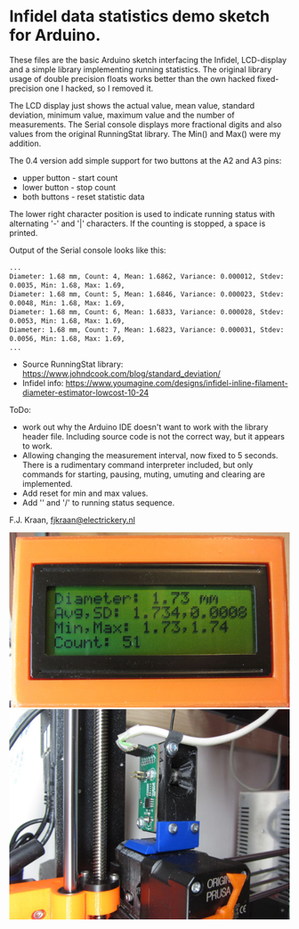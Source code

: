 # Infidel data statistics demo sketch for Arduino.

These files are the basic Arduino sketch interfacing the Infidel, LCD-display and a simple library implementing running statistics. 
The original library usage of double precision floats works better than the own hacked fixed-precision one I hacked, so I removed it.

The LCD display just shows the actual value, mean value, standard deviation, minimum value, maximum value and the number of measurements. 
The Serial console displays more fractional digits and also values from the original RunningStat library. The Min() and Max() were my addition.

The 0.4 version add simple support for two buttons at the A2 and A3 pins:
 * upper button - start count
 * lower button - stop count
 * both buttons - reset statistic data
 
The lower right character position is used to indicate running status with alternating '-' and '|' characters. If the counting is stopped, 
a space is printed.

Output of the Serial console looks like this:

    ...
    Diameter: 1.68 mm, Count: 4, Mean: 1.6862, Variance: 0.000012, Stdev: 0.0035, Min: 1.68, Max: 1.69,
    Diameter: 1.68 mm, Count: 5, Mean: 1.6846, Variance: 0.000023, Stdev: 0.0048, Min: 1.68, Max: 1.69,
    Diameter: 1.68 mm, Count: 6, Mean: 1.6833, Variance: 0.000028, Stdev: 0.0053, Min: 1.68, Max: 1.69,
    Diameter: 1.68 mm, Count: 7, Mean: 1.6823, Variance: 0.000031, Stdev: 0.0056, Min: 1.68, Max: 1.69,
    ...

* Source RunningStat library: https://www.johndcook.com/blog/standard_deviation/
* Infidel info: https://www.youmagine.com/designs/infidel-inline-filament-diameter-estimator-lowcost-10-24

ToDo:
* work out why the Arduino IDE doesn't want to work with the library header file. Including source code is not the correct way, but it appears to work.
* Allowing changing the measurement interval, now fixed to 5 seconds. There is a rudimentary command interpreter included, 
 but only commands for starting, pausing, muting, umuting and clearing are implemented.
* Add reset for min and max values.
* Add '\' and '/' to running status sequence.

F.J. Kraan, fjkraan@electrickery.nl

<img src="InfidelV0.3LCD.jpg" alt="Screenshot of the LCD showing actual diameter, mean (Avg), standard deviation (SD), minimum, maximum and measurement count.">

<img src="InfidelExtruderAttach.jpg" alt="The infidel attached to the extruder of a Prusa MK3S+ 3D-printer"> 
